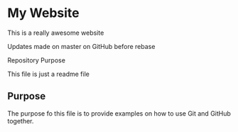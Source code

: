 # My Website

This is a really awesome website

Updates made on master on GitHub before rebase

 Repository Purpose

This file is just a readme file

## Purpose

The purpose fo this file is to provide examples
on how to use Git and GitHub together.
